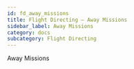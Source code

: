 ```yaml
---
id: fd_away_missions
title: Flight Directing — Away Missions
sidebar_label: Away Missions
category: docs
subcategory: Flight Directing
---
```


Away Missions
